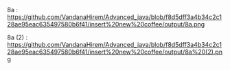 8a :  https://github.com/VandanaHirem/Advanced_java/blob/f8d5dff3a4b34c2c128ae95eac635497580b6f41/insert%20new%20coffee/output/8a.png

8a (2) : https://github.com/VandanaHirem/Advanced_java/blob/f8d5dff3a4b34c2c128ae95eac635497580b6f41/insert%20new%20coffee/output/8a%20(2).png